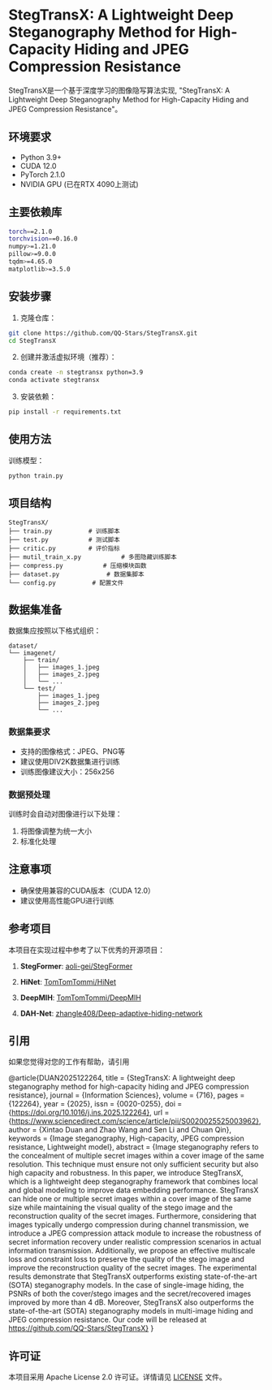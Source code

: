 # StegTransX: A Lightweight Deep Steganography Method for High-Capacity Hiding and JPEG Compression Resistance

StegTransX是一个基于深度学习的图像隐写算法实现, "StegTransX: A Lightweight Deep Steganography Method for High-Capacity Hiding and JPEG Compression Resistance"。



## 环境要求

- Python 3.9+
- CUDA 12.0
- PyTorch 2.1.0
- NVIDIA GPU (已在RTX 4090上测试)

## 主要依赖库

```bash
torch==2.1.0
torchvision==0.16.0
numpy>=1.21.0
pillow>=9.0.0
tqdm>=4.65.0
matplotlib>=3.5.0
```

## 安装步骤

1. 克隆仓库：
```bash
git clone https://github.com/QQ-Stars/StegTransX.git
cd StegTransX
```

2. 创建并激活虚拟环境（推荐）：
```bash
conda create -n stegtransx python=3.9
conda activate stegtransx
```

3. 安装依赖：
```bash
pip install -r requirements.txt
```

## 使用方法

训练模型：
```bash
python train.py
```

## 项目结构

```
StegTransX/
├── train.py          # 训练脚本
├── test.py           # 测试脚本
├── critic.py         # 评价指标
├── mutil_train_x.py           # 多图隐藏训练脚本
├── compress.py           # 压缩模块函数
├── dataset.py             # 数据集脚本
└── config.py          # 配置文件
```

## 数据集准备

数据集应按照以下格式组织：

```
dataset/
└── imagenet/
    ├── train/
    │   ├── images_1.jpeg
    │   ├── images_2.jpeg
    │   └── ...
    └── test/
        ├── images_1.jpeg
        ├── images_2.jpeg
        └── ...
```

### 数据集要求
- 支持的图像格式：JPEG、PNG等
- 建议使用DIV2K数据集进行训练
- 训练图像建议大小：256x256

### 数据预处理
训练时会自动对图像进行以下处理：
1. 将图像调整为统一大小
2. 标准化处理

## 注意事项

- 确保使用兼容的CUDA版本（CUDA 12.0）
- 建议使用高性能GPU进行训练

## 参考项目

本项目在实现过程中参考了以下优秀的开源项目：

1. **StegFormer**: [aoli-gei/StegFormer](https://github.com/aoli-gei/StegFormer)

2. **HiNet**: [TomTomTommi/HiNet](https://github.com/TomTomTommi/HiNet)

3. **DeepMIH**: [TomTomTommi/DeepMIH](https://github.com/TomTomTommi/DeepMIH)

4. **DAH-Net**: [zhangle408/Deep-adaptive-hiding-network](https://github.com/zhangle408/Deep-adaptive-hiding-network)

## 引用
如果您觉得对您的工作有帮助，请引用

@article{DUAN2025122264,
title = {StegTransX: A lightweight deep steganography method for high-capacity hiding and JPEG compression resistance},
journal = {Information Sciences},
volume = {716},
pages = {122264},
year = {2025},
issn = {0020-0255},
doi = {https://doi.org/10.1016/j.ins.2025.122264},
url = {https://www.sciencedirect.com/science/article/pii/S0020025525003962},
author = {Xintao Duan and Zhao Wang and Sen Li and Chuan Qin},
keywords = {Image steganography, High-capacity, JPEG compression resistance, Lightweight model},
abstract = {Image steganography refers to the concealment of multiple secret images within a cover image of the same resolution. This technique must ensure not only sufficient security but also high capacity and robustness. In this paper, we introduce StegTransX, which is a lightweight deep steganography framework that combines local and global modeling to improve data embedding performance. StegTransX can hide one or multiple secret images within a cover image of the same size while maintaining the visual quality of the stego image and the reconstruction quality of the secret images. Furthermore, considering that images typically undergo compression during channel transmission, we introduce a JPEG compression attack module to increase the robustness of secret information recovery under realistic compression scenarios in actual information transmission. Additionally, we propose an effective multiscale loss and constraint loss to preserve the quality of the stego image and improve the reconstruction quality of the secret images. The experimental results demonstrate that StegTransX outperforms existing state-of-the-art (SOTA) steganography models. In the case of single-image hiding, the PSNRs of both the cover/stego images and the secret/recovered images improved by more than 4 dB. Moreover, StegTransX also outperforms the state-of-the-art (SOTA) steganography models in multi-image hiding and JPEG compression resistance. Our code will be released at https://github.com/QQ-Stars/StegTransX}
}

## 许可证

本项目采用 Apache License 2.0 许可证。详情请见 [LICENSE](LICENSE) 文件。 
